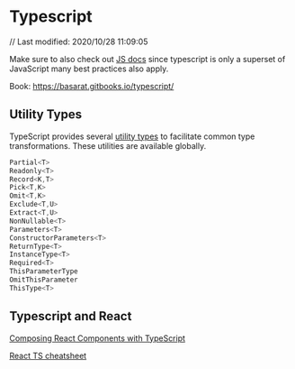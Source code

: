 # Typescript

// Last modified: 2020/10/28 11:09:05

Make sure to also check out [JS docs](js.md) since typescript is only a superset of JavaScript many best practices also apply.

Book: https://basarat.gitbooks.io/typescript/

## Utility Types

TypeScript provides several [utility types](https://www.typescriptlang.org/docs/handbook/utility-types.html) to facilitate common type transformations. These utilities are available globally.

```javascript
Partial<T>
Readonly<T>
Record<K,T>
Pick<T,K>
Omit<T,K>
Exclude<T,U>
Extract<T,U>
NonNullable<T>
Parameters<T>
ConstructorParameters<T>
ReturnType<T>
InstanceType<T>
Required<T>
ThisParameterType
OmitThisParameter
ThisType<T>
```

## Typescript and React

[Composing React Components with TypeScript](https://www.pluralsight.com/guides/composing-react-components-with-typescript)

[React TS cheatsheet](https://github.com/sw-yx/react-typescript-cheatsheet/blob/master/ADVANCED.md)
